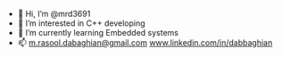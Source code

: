 - 👋 Hi, I’m @mrd3691
- 👀 I’m interested in C++ developing
- 🌱 I’m currently learning Embedded systems
- 📫 m.rasool.dabaghian@gmail.com
www.linkedin.com/in/dabbaghian

<!---
mrd3691/mrd3691 is a ✨ special ✨ repository because its `README.md` (this file) appears on your GitHub profile.
You can click the Preview link to take a look at your changes.
--->
